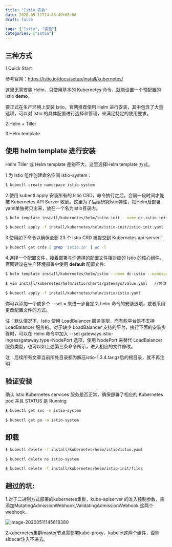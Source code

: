 ```yaml
---
title: "Istio 安装"
date: 2020-05-11T14:48:49+08:00
draft: false

tags: ["Istio", "实验"]
categories: ["Istio"]
---
```


## 三种方式

1.Quick Start

参考官网：https://istio.io/docs/setup/install/kubernetes/

这里无需安装 Helm，只使用基本的 Kubernetes 命令，就能设置一个预配置的 Istio **demo**。

要正式在生产环境上安装 Istio，官网推荐使用 Helm 进行安装，其中包含了大量选项，可以对 Istio 的具体配置进行选择和管理，来满足特定的使用要求。

2.Helm + Tiller

3.Helm template

## 使用 helm template 进行安装

Helm Tiller 或 Helm template 差别不大，这里选择Helm template 方式。

1.为 Istio 组件创建命名空间 istio-system：

````bash
$ kubectl create namespace istio-system 
````

2.使用 kubectl apply 安装所有的 Istio CRD，命令执行之后，会隔一段时间才能被 Kubernetes API Server 收到。这里为了后续研究Istio特性，把Helm及部署yaml单独拷贝出来，放在一个名为istio目录内。

```bash
$ helm template install/kubernetes/helm/istio-init --name dc-istio-init --namespace istio-system > install/kubernetes/helm/istio-init/istio-init.yaml  //当前目录为解压istio-1.3.4.tar.gz后的根目录
 
$ kubectl apply -f install/kubernetes/helm/istio-init/istio-init.yaml
```

3.使用如下命令以确保全部 23 个 Istio CRD 被提交到 Kubernetes api-server：

```bash
$ kubectl get crds | grep 'istio.io' | wc -l
```

4.选择一个配置文件，接着部署与你选择的配置文件相对应的 Istio 的核心组件，官网建议在生产环境部署中使用 **default** 配置文件:

```bash
$ helm template install/kubernetes/helm/istio --name dc-istio --namespace istio-system > install/kubernetes/helm/istio/istio.yaml  //当前目录为解压istio-1.3.4.tar.gz后的根目录
 
$ vim install/kubernetes/helm/istio/charts/gateways/value.yaml   //修改istio-ingressgateway.type=NodePort
 
$ kubectl apply -f install/kubernetes/helm/istio/istio.yaml
```

你可以添加一个或多个 --set = 来进一步自定义 helm 命令的安装选项，或者采用更改配置文件的方式。

注：默认情况下，Istio 使用 LoadBalancer 服务类型，而有些平台是不支持 LoadBalancer 服务的。对于缺少 LoadBalancer 支持的平台，执行下面的安装步骤时，可以在 Helm 命令中加入 --set gateways.istio-ingressgateway.type=NodePort 选项，使用 NodePort 来替代 LoadBalancer 服务类型，也可以如上述第三条命令所示，进入相应的文件修改。

注：后续所有文章当前所处目录都为解压istio-1.3.4.tar.gz后的根目录，就不再注明

## 验证安装

确认 Istio Kubernetes services 服务是否正常，确保部署了相应的 Kubernetes pod 并且 STATUS 是 Running

```bash
$ kubectl get svc -n istio-system
 
$ kubectl get po -n istio-system
```

## 卸载

```bash
$ kubectl delete -f install/kubernetes/helm/istio/istio.yaml
 
$ kubectl delete ns istio-system
 
$ kubectl delete -f install/kubernetes/helm/istio-init/files
```

## 趟过的坑:

1.对于二进制方式部署的kubernetes集群，kube-apiserver 的准入控制参数，需添加MutatingAdmissionWebhook,ValidatingAdmissionWebhook 这两个webhook。

![image-20200511145618380](https://cdn.jsdelivr.net/gh/garroshh/figurebed/img/image-20200511145618380.png)

2.kubernetes集群master节点需部署kube-proxy，kubelet这两个组件，否则sidecar注入不进去。